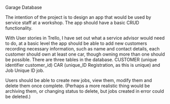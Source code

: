 Garage Database

The intention of the project is to design an app that would be used by service staff at a workshop. The app should have a basic CRUD functionality.

With User stories in Trello, I have set out what a service advisor would need to do, at a basic level the app should be able to add new customers recording necessary information, such as name and contact details, each customer should own at least one car, though owning more than one should be possible. There are three tables in the database. CUSTOMER (unique identifier customer_id) CAR (unique_ID Registration, as this is unique) and Job Unique ID job.


Users should be able to create new jobs, view them, modify them and delete them once complete. (Perhaps a more realistic thing would be archiving them, or changing status to delete, but jobs created in error could be deleted.)

